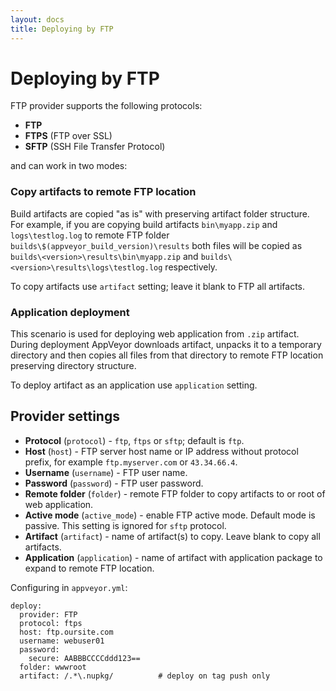 ```yaml
---
layout: docs
title: Deploying by FTP
---
```


# Deploying by FTP

FTP provider supports the following protocols:

* **FTP**
* **FTPS** (FTP over SSL)
* **SFTP** (SSH File Transfer Protocol)

and can work in two modes:

### Copy artifacts to remote FTP location
 
Build artifacts are copied "as is" with preserving artifact folder structure. For example, if you are copying build artifacts `bin\myapp.zip` and `logs\testlog.log` to remote FTP folder `builds\$(appveyor_build_version)\results` both files will be copied as `builds\<version>\results\bin\myapp.zip` and `builds\<version>\results\logs\testlog.log` respectively.

To copy artifacts use `artifact` setting; leave it blank to FTP all artifacts.

### Application deployment

This scenario is used for deploying web application from `.zip` artifact. During deployment AppVeyor downloads artifact, unpacks it to a temporary directory and then copies all files from that directory to remote FTP location preserving directory structure.

To deploy artifact as an application use `application` setting.

## Provider settings

* **Protocol** (`protocol`) - `ftp`, `ftps` or `sftp`; default is `ftp`.
* **Host** (`host`) - FTP server host name or IP address without protocol prefix, for example `ftp.myserver.com` or `43.34.66.4`.
* **Username** (`username`) - FTP user name.
* **Password** (`password`) - FTP user password.
* **Remote folder** (`folder`) - remote FTP folder to copy artifacts to or root of web application.
* **Active mode** (`active_mode`) - enable FTP active mode. Default mode is passive. This setting is ignored for `sftp` protocol.
* **Artifact** (`artifact`) - name of artifact(s) to copy. Leave blank to copy all artifacts.
* **Application** (`application`) - name of artifact with application package to expand to remote FTP location.

Configuring in `appveyor.yml`:

    deploy:
      provider: FTP
      protocol: ftps
      host: ftp.oursite.com
      username: webuser01
      password:
        secure: AABBBCCCCddd123==
      folder: wwwroot
      artifact: /.*\.nupkg/          # deploy on tag push only
